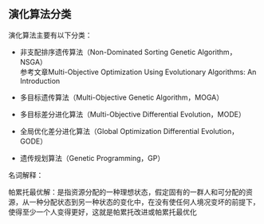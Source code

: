 ## 演化算法分类

演化算法主要有以下分类：

* 非支配排序遗传算法（Non-Dominated Sorting Genetic Algorithm，NSGA）  
参考文章Multi-Objective Optimization Using Evolutionary Algorithms:
An Introduction

* 多目标遗传算法（Multi-Objective Genetic Algorithm，MOGA）

* 多目标差分进化算法（Multi-Objective Differential Evolution，MODE）

* 全局优化差分进化算法（Global Optimization Differential Evolution，GODE）

* 遗传规划算法（Genetic Programming，GP）


名词解释：

帕累托最优解：是指资源分配的一种理想状态，假定固有的一群人和可分配的资源，从一种分配状态到另一种状态的变化中，在没有使任何人境况变坏的前提下，使得至少一个人变得更好，这就是帕累托改进或帕累托最优化

